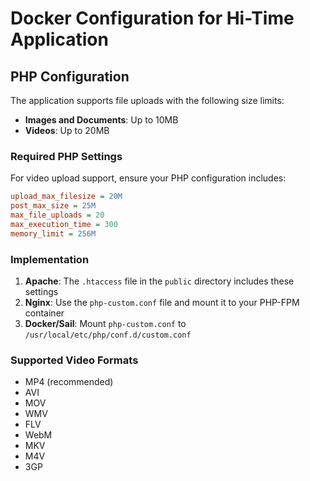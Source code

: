 # Docker Configuration for Hi-Time Application

## PHP Configuration

The application supports file uploads with the following size limits:
- **Images and Documents**: Up to 10MB
- **Videos**: Up to 20MB

### Required PHP Settings

For video upload support, ensure your PHP configuration includes:

```ini
upload_max_filesize = 20M
post_max_size = 25M
max_file_uploads = 20
max_execution_time = 300
memory_limit = 256M
```

### Implementation

1. **Apache**: The `.htaccess` file in the `public` directory includes these settings
2. **Nginx**: Use the `php-custom.conf` file and mount it to your PHP-FPM container
3. **Docker/Sail**: Mount `php-custom.conf` to `/usr/local/etc/php/conf.d/custom.conf`

### Supported Video Formats

- MP4 (recommended)
- AVI
- MOV
- WMV
- FLV
- WebM
- MKV
- M4V
- 3GP
